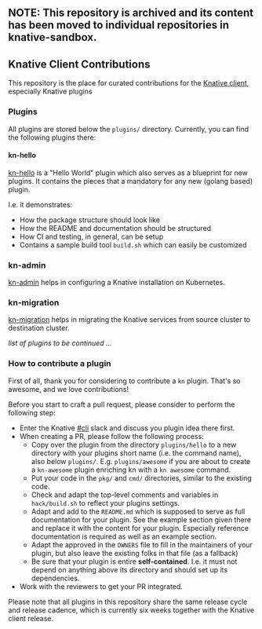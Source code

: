 
NOTE: This repository is archived and its content has been moved to individual repositories in knative-sandbox.
----------

## Knative Client Contributions

This repository is the place for curated contributions for the [Knative client](https://github.com/knative/client), especially Knative plugins


### Plugins

All plugins are stored below the `plugins/` directory. Currently, you can find the following plugins there:

#### kn-hello

[kn-hello](plugins/hello/README.adoc) is a "Hello World" plugin which also serves as a blueprint for new plugins.  It contains the pieces that a mandatory for any new (golang based) plugin.

I.e. it demonstrates:

* How the package structure should look like
* How the README and documentation should be structured
* How CI and testing, in general, can be setup
* Contains a sample build tool `build.sh` which can easily be customized

### kn-admin

[kn-admin](plugins/admin/README.adoc) helps in configuring a Knative installation on Kubernetes.

### kn-migration

[kn-migration](plugins/migration/README.adoc) helps in migrating the Knative services from source cluster to destination cluster.

_list of plugins to be continued ..._

### How to contribute a plugin

First of all, thank you for considering to contribute a `kn` plugin. That's so awesome, and we love contributions!

Before you start to craft a pull request, please consider to perform the following step:

* Enter the Knative [#cli](https://knative.slack.com/archives/CE4MVFVAQ) slack and discuss you plugin idea there first.
* When creating a PR, please follow the following process:
  - Copy over the plugin from the directory `plugins/hello` to a new directory with your plugins short name (i.e. the command name), also below `plugins/`. E.g. `plugins/awesome` if you are about to create a `kn-awesome` plugin enriching kn with a `kn awesome` command.
  - Put your code in the `pkg/` and `cmd/` directories, similar to the existing code.
  - Check and adapt the top-level comments and variables in `hack/build.sh` to reflect your plugins settings.
  - Adapt and add to the `README.md` which is supposed to serve as full documentation for your plugin. See the example section given there and replace it with the content for your plugin. Especially reference documentation is required as well as an example section.
  - Adapt the approved in the `OWNERS` file to fill in the maintainers of your plugin, but also leave the existing folks in that file (as a fallback)
  - Be sure that your plugin is entire **self-contained**. I.e. it must not depend on anything above its directory and should set up its dependencies.
* Work with the reviewers to get your PR integrated.

Please note that all plugins in this repository share the same release cycle and release cadence, which is currently six weeks together with the Knative client release.
